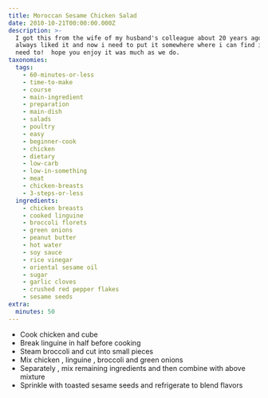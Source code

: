 ```yaml
---
title: Moroccan Sesame Chicken Salad
date: 2010-10-21T00:00:00.000Z
description: >-
  I got this from the wife of my husband's colleague about 20 years ago.  we've
  always liked it and now i need to put it somewhere where i can find it when i
  need to!  hope you enjoy it was much as we do.
taxonomies:
  tags:
    - 60-minutes-or-less
    - time-to-make
    - course
    - main-ingredient
    - preparation
    - main-dish
    - salads
    - poultry
    - easy
    - beginner-cook
    - chicken
    - dietary
    - low-carb
    - low-in-something
    - meat
    - chicken-breasts
    - 3-steps-or-less
  ingredients:
    - chicken breasts
    - cooked linguine
    - broccoli florets
    - green onions
    - peanut butter
    - hot water
    - soy sauce
    - rice vinegar
    - oriental sesame oil
    - sugar
    - garlic cloves
    - crushed red pepper flakes
    - sesame seeds
extra:
  minutes: 50
---
```

 - Cook chicken and cube
 - Break linguine in half before cooking
 - Steam broccoli and cut into small pieces
 - Mix chicken , linguine , broccoli and green onions
 - Separately , mix remaining ingredients and then combine with above mixture
 - Sprinkle with toasted sesame seeds and refrigerate to blend flavors
